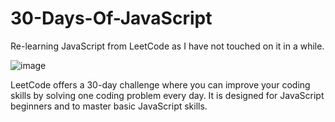 # 30-Days-Of-JavaScript
Re-learning JavaScript from LeetCode as I have not touched on it in a while.

![image](https://github.com/user-attachments/assets/52d91bf8-f113-4207-b54f-a21f2ee87847)

LeetCode offers a 30-day challenge where you can improve your coding skills by solving one coding problem every day. It is designed for JavaScript beginners and to master basic JavaScript skills.
